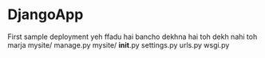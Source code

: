 # DjangoApp
First sample deployment
yeh ffadu hai bancho dekhna hai toh dekh nahi toh marja
mysite/
    manage.py
    mysite/
        __init__.py
        settings.py
        urls.py
        wsgi.py
